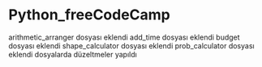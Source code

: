 # Python_freeCodeCamp
arithmetic_arranger dosyası eklendi
add_time dosyası eklendi
budget dosyası eklendi
shape_calculator dosyası eklendi
prob_calculator dosyası eklendi
dosyalarda düzeltmeler yapıldı